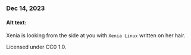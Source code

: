 ### Dec 14, 2023

#### Alt text:

Xenia is looking from the side at you with `Xenia Linux` written on her hair.

Licensed under CC0 1.0.
